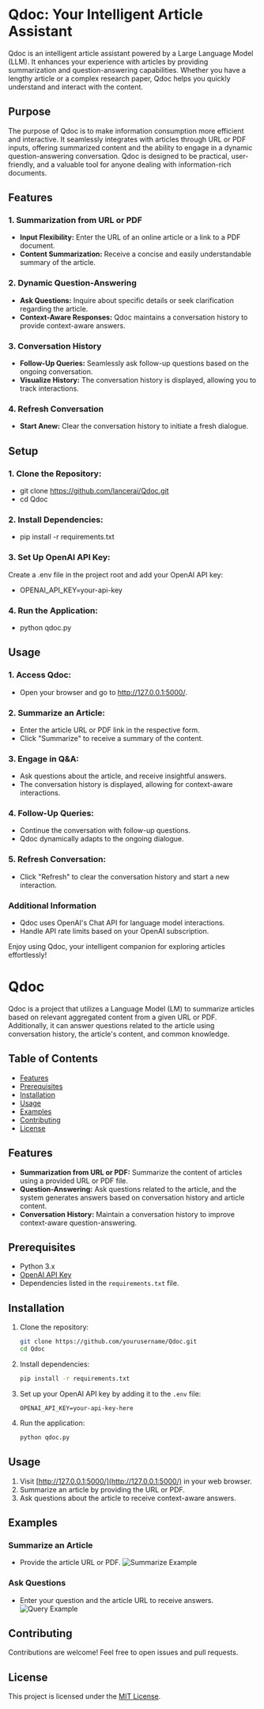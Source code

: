 # Qdoc: Your Intelligent Article Assistant

Qdoc is an intelligent article assistant powered by a Large Language Model (LLM). It enhances your experience with articles by providing summarization and question-answering capabilities. Whether you have a lengthy article or a complex research paper, Qdoc helps you quickly understand and interact with the content.

## Purpose

The purpose of Qdoc is to make information consumption more efficient and interactive. It seamlessly integrates with articles through URL or PDF inputs, offering summarized content and the ability to engage in a dynamic question-answering conversation. Qdoc is designed to be practical, user-friendly, and a valuable tool for anyone dealing with information-rich documents.

## Features

### 1. Summarization from URL or PDF

- **Input Flexibility:** Enter the URL of an online article or a link to a PDF document.
- **Content Summarization:** Receive a concise and easily understandable summary of the article.

### 2. Dynamic Question-Answering

- **Ask Questions:** Inquire about specific details or seek clarification regarding the article.
- **Context-Aware Responses:** Qdoc maintains a conversation history to provide context-aware answers.

### 3. Conversation History

- **Follow-Up Queries:** Seamlessly ask follow-up questions based on the ongoing conversation.
- **Visualize History:** The conversation history is displayed, allowing you to track interactions.

### 4. Refresh Conversation

- **Start Anew:** Clear the conversation history to initiate a fresh dialogue.

## Setup

### 1. Clone the Repository:

- git clone https://github.com/lancerai/Qdoc.git
- cd Qdoc


### 2. Install Dependencies:

- pip install -r requirements.txt

### 3. Set Up OpenAI API Key:
Create a .env file in the project root and add your OpenAI API key:

- OPENAI_API_KEY=your-api-key

### 4. Run the Application:

- python qdoc.py

## Usage

### 1. Access Qdoc:

- Open your browser and go to http://127.0.0.1:5000/.

### 2. Summarize an Article:

- Enter the article URL or PDF link in the respective form.
- Click "Summarize" to receive a summary of the content.

### 3. Engage in Q&A:

- Ask questions about the article, and receive insightful answers.
- The conversation history is displayed, allowing for context-aware interactions.

### 4. Follow-Up Queries:

- Continue the conversation with follow-up questions.
- Qdoc dynamically adapts to the ongoing dialogue.

### 5. Refresh Conversation:

- Click "Refresh" to clear the conversation history and start a new interaction.

### Additional Information

- Qdoc uses OpenAI's Chat API for language model interactions.
- Handle API rate limits based on your OpenAI subscription.

Enjoy using Qdoc, your intelligent companion for exploring articles effortlessly!

# Qdoc

Qdoc is a project that utilizes a Language Model (LM) to summarize articles based on relevant aggregated content from a given URL or PDF. Additionally, it can answer questions related to the article using conversation history, the article's content, and common knowledge.

## Table of Contents
- [Features](#features)
- [Prerequisites](#prerequisites)
- [Installation](#installation)
- [Usage](#usage)
- [Examples](#examples)
- [Contributing](#contributing)
- [License](#license)

## Features
- **Summarization from URL or PDF:** Summarize the content of articles using a provided URL or PDF file.
- **Question-Answering:** Ask questions related to the article, and the system generates answers based on conversation history and article content.
- **Conversation History:** Maintain a conversation history to improve context-aware question-answering.

## Prerequisites
- Python 3.x
- [OpenAI API Key](https://beta.openai.com/signup/)
- Dependencies listed in the `requirements.txt` file.

## Installation
1. Clone the repository:
    ```bash
    git clone https://github.com/yourusername/Qdoc.git
    cd Qdoc
    ```
2. Install dependencies:
    ```bash
    pip install -r requirements.txt
    ```
3. Set up your OpenAI API key by adding it to the `.env` file:
    ```dotenv
    OPENAI_API_KEY=your-api-key-here
    ```
4. Run the application:
    ```bash
    python qdoc.py
    ```

## Usage
1. Visit [http://127.0.0.1:5000/](http://127.0.0.1:5000/) in your web browser.
2. Summarize an article by providing the URL or PDF.
3. Ask questions about the article to receive context-aware answers.

## Examples
### Summarize an Article
- Provide the article URL or PDF.
![Summarize Example](images/summarize-example.png)

### Ask Questions
- Enter your question and the article URL to receive answers.
![Query Example](images/query-example.png)

## Contributing
Contributions are welcome! Feel free to open issues and pull requests.

## License
This project is licensed under the [MIT License](LICENSE).
